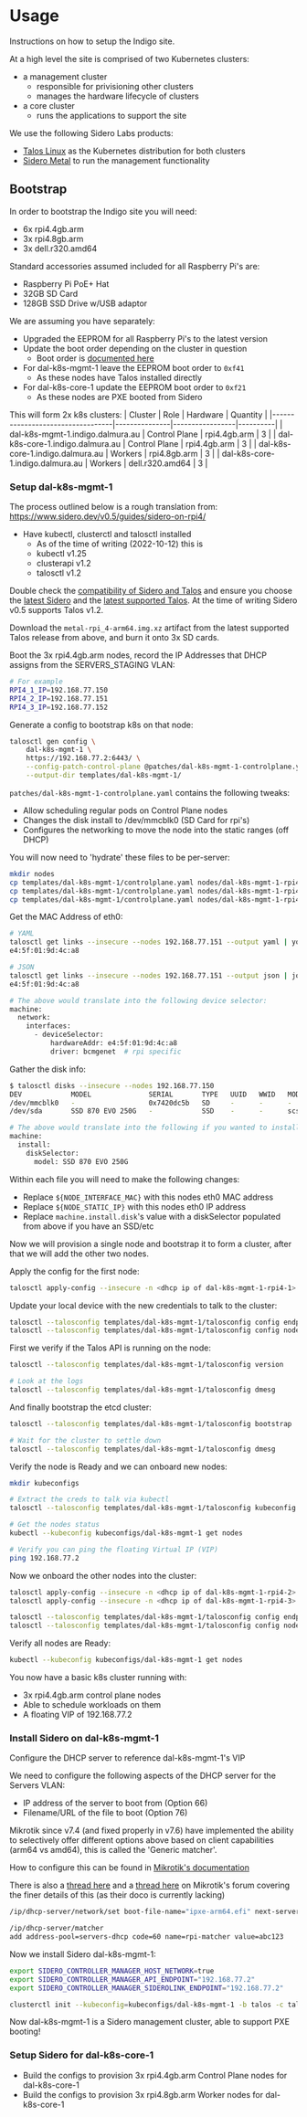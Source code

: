 # Usage

Instructions on how to setup the Indigo site.

At a high level the site is comprised of two Kubernetes clusters:
* a management cluster
  * responsible for privisioning other clusters
  * manages the hardware lifecycle of clusters
* a core cluster
  * runs the applications to support the site

We use the following Sidero Labs products:
* [Talos Linux](https://www.talos.dev/) as the Kubernetes distribution for both clusters
* [Sidero Metal](https://www.sidero.dev/) to run the management functionality

## Bootstrap

In order to bootstrap the Indigo site you will need:
* 6x rpi4.4gb.arm
* 3x rpi4.8gb.arm
* 3x dell.r320.amd64

Standard accessories assumed included for all Raspberry Pi's are:
* Raspberry Pi PoE+ Hat
* 32GB SD Card
* 128GB SSD Drive w/USB adaptor

We are assuming you have separately:
* Upgraded the EEPROM for all Raspberry Pi's to the latest version
* Update the boot order depending on the cluster in question
  * Boot order is [documented here](https://www.raspberrypi.com/documentation/computers/raspberry-pi.html#BOOT_ORDER)
* For dal-k8s-mgmt-1 leave the EEPROM boot order to `0xf41`
  * As these nodes have Talos installed directly
* For dal-k8s-core-1 update the EEPROM boot order to `0xf21`
  * As these nodes are PXE booted from Sidero

This will form 2x k8s clusters:
| Cluster                          | Role          | Hardware        | Quantity |
|----------------------------------|---------------|-----------------|----------|
| dal-k8s-mgmt-1.indigo.dalmura.au | Control Plane | rpi4.4gb.arm    |        3 |
| dal-k8s-core-1.indigo.dalmura.au | Control Plane | rpi4.4gb.arm    |        3 |
| dal-k8s-core-1.indigo.dalmura.au | Workers       | rpi4.8gb.arm    |        3 |
| dal-k8s-core-1.indigo.dalmura.au | Workers       | dell.r320.amd64 |        3 |

### Setup dal-k8s-mgmt-1

The process outlined below is a rough translation from: https://www.sidero.dev/v0.5/guides/sidero-on-rpi4/

* Have kubectl, clusterctl and talosctl installed
  * As of the time of writing (2022-10-12) this is
  * kubectl v1.25
  * clusterapi v1.2
  * talosctl v1.2

Double check the [compatibility of Sidero and Talos](https://github.com/siderolabs/sidero#compatibility-with-cluster-api-and-kubernetes-versions) and ensure you choose the [latest Sidero](https://github.com/siderolabs/sidero/releases/latest) and the [latest supported Talos](https://github.com/siderolabs/talos/releases). At the time of writing Sidero v0.5 supports Talos v1.2.

Download the `metal-rpi_4-arm64.img.xz` artifact from the latest supported Talos release from above, and burn it onto 3x SD cards.

Boot the 3x rpi4.4gb.arm nodes, record the IP Addresses that DHCP assigns from the SERVERS_STAGING VLAN:
```bash
# For example
RPI4_1_IP=192.168.77.150
RPI4_2_IP=192.168.77.151
RPI4_3_IP=192.168.77.152
```

Generate a config to bootstrap k8s on that node:
```bash
talosctl gen config \
    dal-k8s-mgmt-1 \
    https://192.168.77.2:6443/ \
    --config-patch-control-plane @patches/dal-k8s-mgmt-1-controlplane.yaml \
    --output-dir templates/dal-k8s-mgmt-1/
```

`patches/dal-k8s-mgmt-1-controlplane.yaml` contains the following tweaks:
* Allow scheduling regular pods on Control Plane nodes
* Changes the disk install to /dev/mmcblk0 (SD Card for rpi's)
* Configures the networking to move the node into the static ranges (off DHCP)

You will now need to 'hydrate' these files to be per-server:
```bash
mkdir nodes
cp templates/dal-k8s-mgmt-1/controlplane.yaml nodes/dal-k8s-mgmt-1-rpi4-1.yaml
cp templates/dal-k8s-mgmt-1/controlplane.yaml nodes/dal-k8s-mgmt-1-rpi4-2.yaml
cp templates/dal-k8s-mgmt-1/controlplane.yaml nodes/dal-k8s-mgmt-1-rpi4-3.yaml
```

Get the MAC Address of eth0:
```bash
# YAML
talosctl get links --insecure --nodes 192.168.77.151 --output yaml | yq 'select(.metadata.id == "eth0").spec.hardwareAddr'
e4:5f:01:9d:4c:a8

# JSON
talosctl get links --insecure --nodes 192.168.77.151 --output json | jq -r 'select(.metadata.id == "eth0").spec.hardwareAddr'
e4:5f:01:9d:4c:a8

# The above would translate into the following device selector:
machine:
  network:
    interfaces:
      - deviceSelector:
          hardwareAddr: e4:5f:01:9d:4c:a8
          driver: bcmgenet  # rpi specific
```

Gather the disk info:
```bash
$ talosctl disks --insecure --nodes 192.168.77.150
DEV            MODEL              SERIAL       TYPE   UUID   WWID   MODALIAS      NAME    SIZE     BUS_PATH
/dev/mmcblk0   -                  0x7420dc5b   SD     -      -      -             SM32G   32 GB    /platform/emmc2bus/fe340000.mmc/mmc_host/mmc0/mmc0:aaaa/
/dev/sda       SSD 870 EVO 250G   -            SSD    -      -      scsi:t-0x00   -       250 GB   /platform/scb/fd500000.pcie/pci0000:00/0000:00:00.0/0000:01:00.0/usb4/4-2/4-2:1.0/host0/target0:0:0/0:0:0:0/

# The above would translate into the following if you wanted to install onto the SSD
machine:
  install:
    diskSelector:
      model: SSD 870 EVO 250G
```

Within each file you will need to make the following changes:
* Replace `${NODE_INTERFACE_MAC}` with this nodes eth0 MAC address
* Replace `${NODE_STATIC_IP}` with this nodes eth0 IP address
* Replace `machine.install.disk`'s value with a diskSelector populated from above if you have an SSD/etc

Now we will provision a single node and bootstrap it to form a cluster, after that we will add the other two nodes.

Apply the config for the first node:
```bash
talosctl apply-config --insecure -n <dhcp ip of dal-k8s-mgmt-1-rpi4-1> -f nodes/dal-k8s-mgmt-1-rpi4-1.yaml
```

Update your local device with the new credentials to talk to the cluster:
```bash
talosctl --talosconfig templates/dal-k8s-mgmt-1/talosconfig config endpoints 192.168.77.20
talosctl --talosconfig templates/dal-k8s-mgmt-1/talosconfig config nodes 192.168.77.20
```

First we verify if the Talos API is running on the node:
```bash
talosctl --talosconfig templates/dal-k8s-mgmt-1/talosconfig version

# Look at the logs
talosctl --talosconfig templates/dal-k8s-mgmt-1/talosconfig dmesg
```

And finally bootstrap the etcd cluster:
```bash
talosctl --talosconfig templates/dal-k8s-mgmt-1/talosconfig bootstrap

# Wait for the cluster to settle down
talosctl --talosconfig templates/dal-k8s-mgmt-1/talosconfig dmesg
```

Verify the node is Ready and we can onboard new nodes:
```bash
mkdir kubeconfigs

# Extract the creds to talk via kubectl
talosctl --talosconfig templates/dal-k8s-mgmt-1/talosconfig kubeconfig kubeconfigs/dal-k8s-mgmt-1

# Get the nodes status
kubectl --kubeconfig kubeconfigs/dal-k8s-mgmt-1 get nodes

# Verify you can ping the floating Virtual IP (VIP)
ping 192.168.77.2
```

Now we onboard the other nodes into the cluster:
```bash
talosctl apply-config --insecure -n <dhcp ip of dal-k8s-mgmt-1-rpi4-2> -f nodes/dal-k8s-mgmt-1-rpi4-2.yaml
talosctl apply-config --insecure -n <dhcp ip of dal-k8s-mgmt-1-rpi4-3> -f nodes/dal-k8s-mgmt-1-rpi4-3.yaml

talosctl --talosconfig templates/dal-k8s-mgmt-1/talosconfig config endpoints 192.168.77.20 192.168.77.21 192.168.77.22
talosctl --talosconfig templates/dal-k8s-mgmt-1/talosconfig config nodes 192.168.77.20 192.168.77.21 192.168.77.22
```

Verify all nodes are Ready:
```bash
kubectl --kubeconfig kubeconfigs/dal-k8s-mgmt-1 get nodes
```

You now have a basic k8s cluster running with:
* 3x rpi4.4gb.arm control plane nodes
* Able to schedule workloads on them
* A floating VIP of 192.168.77.2

### Install Sidero on dal-k8s-mgmt-1

Configure the DHCP server to reference dal-k8s-mgmt-1's VIP

We need to configure the following aspects of the DHCP server for the Servers VLAN:
* IP address of the server to boot from (Option 66)
* Filename/URL of the file to boot (Option 76)

Mikrotik since v7.4 (and fixed properly in v7.6) have implemented the ability to selectively offer different options above based on client capabilities (arm64 vs amd64), this is called the 'Generic matcher'.

How to configure this can be found in [Mikrotik's documentation](https://help.mikrotik.com/docs/display/ROS/DHCP#DHCP-Genericmatcher)

There is also a [thread here](https://forum.mikrotik.com/viewtopic.php?t=188290) and a [thread here](https://forum.mikrotik.com/viewtopic.php?t=95674) on Mikrotik's forum covering the finer details of this (as their doco is currently lacking)

```bash
/ip/dhcp-server/network/set boot-file-name="ipxe-arm64.efi" next-server="${LAPTOP_IP}" [find name="servers-dhcp"]

/ip/dhcp-server/matcher
add address-pool=servers-dhcp code=60 name=rpi-matcher value=abc123
```

Now we install Sidero dal-k8s-mgmt-1:
```bash
export SIDERO_CONTROLLER_MANAGER_HOST_NETWORK=true
export SIDERO_CONTROLLER_MANAGER_API_ENDPOINT="192.168.77.2"
export SIDERO_CONTROLLER_MANAGER_SIDEROLINK_ENDPOINT="192.168.77.2"

clusterctl init --kubeconfig=kubeconfigs/dal-k8s-mgmt-1 -b talos -c talos -i sidero
```
Now dal-k8s-mgmt-1 is a Sidero management cluster, able to support PXE booting!


### Setup Sidero for dal-k8s-core-1

* Build the configs to provision 3x rpi4.4gb.arm Control Plane nodes for dal-k8s-core-1
* Build the configs to provision 3x rpi4.8gb.arm Worker nodes for dal-k8s-core-1
